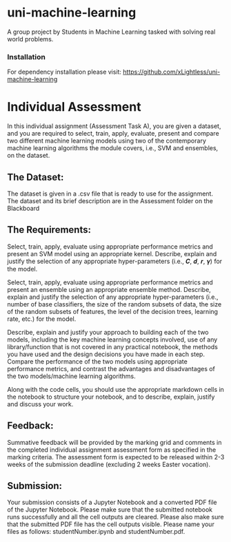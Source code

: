 # uni-machine-learning
A group project by Students in Machine Learning tasked with solving real world problems.

### Installation
For dependency installation please visit: https://github.com/xLightless/uni-machine-learning

# Individual Assessment
In this individual assignment (Assessment Task A), you are given a 
dataset, and you are required to select, train, apply, evaluate, present 
and compare two different machine learning models using two of the 
contemporary machine learning algorithms the module covers, i.e., SVM 
and ensembles, on the dataset.

## The Dataset:
The dataset is given in a .csv file that is ready to use for 
the assignment. The dataset and its brief description are in the 
Assessment folder on the Blackboard

## The Requirements:
Select, train, apply, evaluate using appropriate performance metrics and 
present an SVM model using an appropriate kernel. Describe, explain and 
justify the selection of any appropriate hyper-parameters (i.e., 𝑪, 𝒅, 𝒓, 𝜸) 
for the model.

Select, train, apply, evaluate using appropriate performance metrics and 
present an ensemble using an appropriate ensemble method. Describe, 
explain and justify the selection of any appropriate hyper-parameters 
(i.e., number of base classifiers, the size of the random subsets of data, 
the size of the random subsets of features, the level of the decision trees, 
learning rate, etc.) for the model.  

Describe, explain and justify your approach to building each of the two 
models, including the key machine learning concepts involved, use of any 
library/function that is not covered in any practical notebook, the methods 
you have used and the design decisions you have made in each step. 
Compare the performance of the two models using appropriate 
performance metrics, and contrast the advantages and disadvantages of 
the two models/machine learning algorithms.

Along with the code cells, you should use the appropriate markdown cells 
in the notebook to structure your notebook, and to describe, explain, 
justify and discuss your work.

## Feedback:
Summative feedback will be provided by the marking grid and 
comments in the completed individual assignment assessment form as 
specified in the marking criteria. The assessment form is expected to be 
released within 2-3 weeks of the submission deadline (excluding 2 weeks 
Easter vocation). 

## Submission:
Your submission consists of a Jupyter Notebook and a converted PDF file 
of the Jupyter Notebook. Please make sure that the submitted notebook 
runs successfully and all the cell outputs are cleared. Please also make 
sure that the submitted PDF file has the cell outputs visible. Please 
name your files as follows: studentNumber.ipynb and studentNumber.pdf.
